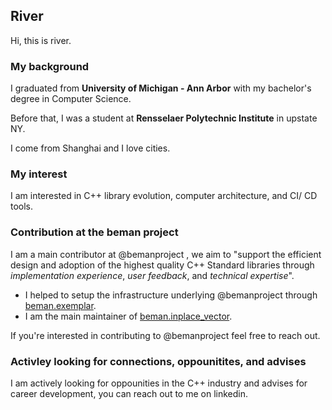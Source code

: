## River

Hi, this is river.

### My background

I graduated from **University of Michigan - Ann Arbor** with my bachelor's degree in Computer Science.

Before that, I was a student at **Rensselaer Polytechnic Institute** in upstate NY.

I come from Shanghai and I love cities.

### My interest

I am interested in C++ library evolution,
computer architecture,
and CI/ CD tools.

### Contribution at the beman project

I am a main contributor at @bemanproject ,
we aim to "support the efficient design and adoption of the 
highest quality C++ Standard libraries through 
*implementation experience*, *user feedback*, and *technical expertise*".

- I helped to setup the infrastructure underlying @bemanproject through [beman.exemplar](https://github.com/bemanproject/exemplar).
- I am the main maintainer of [beman.inplace_vector](https://github.com/bemanproject/inplace_vector).

If you're interested in contributing to @bemanproject feel free to reach out.

### Activley looking for connections, oppounitites, and advises

I am actively looking for oppounities in the C++ industry and advises for career development,
you can reach out to me on linkedin.

<!--
**wusatosi/wusatosi** is a ✨ _special_ ✨ repository because its `README.md` (this file) appears on your GitHub profile.

Here are some ideas to get you started:

- 🔭 I’m currently working on ...
- 🌱 I’m currently learning ...
- 👯 I’m looking to collaborate on ...
- 🤔 I’m looking for help with ...
- 💬 Ask me about ...
- 📫 How to reach me: ...
- 😄 Pronouns: ...
- ⚡ Fun fact: ...
-->
